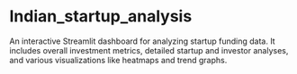 # Indian_startup_analysis
An interactive Streamlit dashboard for analyzing startup funding data. It includes overall investment metrics, detailed startup and investor analyses, and various visualizations like heatmaps and trend graphs.
